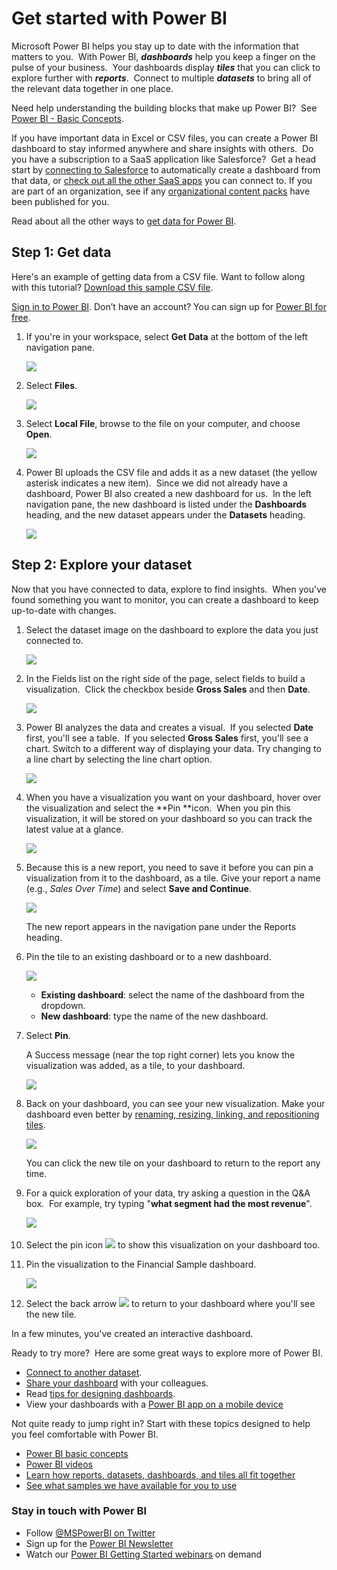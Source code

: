 ﻿<properties 
   pageTitle="Get started with Power BI"
   description="Get started with Power BI"
   services="powerbi" 
   documentationCenter="" 
   authors="mihart" 
   manager="mblythe" 
   editor=""
   tags=""/>
 
<tags
   ms.service="powerbi"
   ms.devlang="NA"
   ms.topic="article"
   ms.tgt_pltfrm="NA"
   ms.workload="powerbi"
   ms.date="09/28/2015"
   ms.author="mihart"/>
# Get started with Power BI

Microsoft Power BI helps you stay up to date with the information that matters to you.  With Power BI, ***dashboards*** help you keep a finger on the pulse of your business.  Your dashboards display ***tiles*** that you can click to explore further with ***reports***.  Connect to multiple ***datasets*** to bring all of the relevant data together in one place.

Need help understanding the building blocks that make up Power BI?  See [Power BI - Basic Concepts](powerbi-service-basic-concepts.md).

If you have important data in Excel or CSV files, you can create a Power BI dashboard to stay informed anywhere and share insights with others.  Do you have a subscription to a SaaS application like Salesforce?  Get a head start by [connecting to Salesforce](powerbi-content-pack-salesforce.md) to automatically create a dashboard from that data, or [check out all the other SaaS apps](https://support.powerbi.com/knowledgebase/topics/88770-services-in-power-bi) you can connect to. If you are part of an organization, see if any [organizational content packs](powerbi-service-organizational-content-packs-introduction.md) have been published for you.


Read about all the other ways to [get data for Power BI](powerbi-service-get-data.md).

## Step 1: Get data

Here's an example of getting data from a CSV file. Want to follow along with this tutorial? [Download this sample CSV file](http://go.microsoft.com/fwlink/?LinkID=619356).

[Sign in to Power BI](http://www.powerbi.com/). Don’t have an account? You can sign up for [Power BI for free](http://www.powerbi.com/ "try out the new Power BI Preview for free").

1.  If you're in your workspace, select **Get Data** at the bottom of the left navigation pane.

    ![](media/powerbi-service-get-started/getdata3.png)

2.  Select **Files**. 

    ![](media/powerbi-service-get-started/gs1.png)

3.  ﻿Select **Local File**, browse to the file on your computer, and choose **Open**.

    ![](media/powerbi-service-get-started/gs2.png)

4.  Power BI uploads the CSV file and adds it as a new dataset (the yellow asterisk indicates a new item).  Since we did not already have a dashboard, Power BI also created a new dashboard for us.  In the left navigation pane, the new dashboard is listed under the **Dashboards** heading, and the new dataset appears under the **Datasets** heading. 

    ![](media/powerbi-service-get-started/gs4.png)


## Step 2: Explore your dataset

Now that you have connected to data, explore to find insights.  When you've found something you want to monitor, you can create a dashboard to keep up-to-date with changes.**﻿**﻿

1.  Select the dataset image on the dashboard to explore the data you just connected to.

    ![](media/powerbi-service-get-started/gettingstart4.png)

2.  In the Fields list on the right side of the page, select fields to build a visualization.  Click the checkbox beside **﻿Gross Sales**﻿ and then **﻿Date**﻿.

    ![](media/powerbi-service-get-started/fields.png)

3.  Power BI analyzes the data and creates a visual.  If you selected **Date** first, you'll see a table.  If you selected **Gross Sales** first, you'll see a chart. Switch to a different way of displaying your data. Try changing to a line chart by selecting the line chart option.

    ![](media/powerbi-service-get-started/gettingstart5.png)

4.  When you have a visualization you want on your dashboard, hover over the visualization and select the **﻿Pin **﻿icon.  When you pin this visualization, it will be stored on your dashboard so you can track the latest value at a glance.

    ![](media/powerbi-service-get-started/pin.png)

5.  Because this is a new report, you need to save it before you can pin a visualization from it to the dashboard, as a tile. Give your report a name (e.g., *Sales Over Time*) and select **Save and Continue**. 

    ![](media/powerbi-service-get-started/PBI_GetStartSaveB4Pin.png)

    The new report appears in the navigation pane under the Reports heading.

6.  Pin the tile to an existing dashboard or to a new dashboard. 

    ![](media/powerbi-service-get-started/PBI_GS_PinDialog.png)

    -   **Existing dashboard**: select the name of the dashboard from the dropdown.
    -   **New dashboard**: type the name of the new dashboard.

7.  Select **Pin**.

    A Success message (near the top right corner) lets you know the visualization was added, as a tile, to your dashboard.

    ![](media/powerbi-service-get-started/pinSuccess.png)

8.  Back on your dashboard, you can see your new visualization. Make your dashboard even better by [renaming, resizing, linking, and repositioning tiles](powerbi-service-edit-a-tile-in-a-dashboard.md).﻿﻿

    ![](media/powerbi-service-get-started/gsPinFirst.png)

    You can click the new tile on your dashboard to return to the report any time.

9.  For a quick exploration of your data, try asking a question in the Q&A box.  For example, try typing "**what segment had the most revenue**".﻿

    ﻿![](media/powerbi-service-get-started/PBI_GetStartQnA.png)

10. Select the pin icon ![](media/powerbi-service-get-started/PBI_PinIcon.png) to show this visualization on your dashboard too.

11. Pin the visualization to the Financial Sample dashboard.

    ![](media/powerbi-service-get-started/gsPinWithQnA.png)

12. Select the back arrow ![](media/powerbi-service-get-started/PBI_QABackArrow.png) to return to your dashboard where you'll see the new tile.

In a few minutes, you've created an interactive dashboard.

Ready to try more?  Here are some great ways to explore more of Power BI.

-   [Connect to another dataset](https://powerbi.uservoice.com/knowledgebase/articles/434354).
-   [Share your dashboard](powerbi-service-share-unshare-dashboard.md) with your colleagues.
-   Read [tips for designing dashboards](powerbi-service-tips-for-designing-a-great-dashboard.md).
-   View your dashboards with a [Power BI app on a mobile device](powerbi-power-bi-apps-for-mobile-devices.md)

Not quite ready to jump right in? Start with these topics designed to help you feel comfortable with Power BI.

-   [Power BI basic concepts](powerbi-service-basic-concepts.md)
-   [Power BI videos](powerbi-videos.md)
-   [Learn how reports, datasets, dashboards, and tiles all fit together](powerbi-service-basic-concepts.md)
-   [See what samples we have available for you to use](powerbi-sample-datasets.md)

### Stay in touch with Power BI

-   Follow [@MSPowerBI on Twitter](https://twitter.com/mspowerbi)
-   Sign up for the [Power BI Newsletter](http://www.microsoft.com/powerBI/newsletter.aspx)
-   Watch our [Power BI Getting Started webinars](http://www.microsoft.com/powerBI/webinars.aspx) on demand

